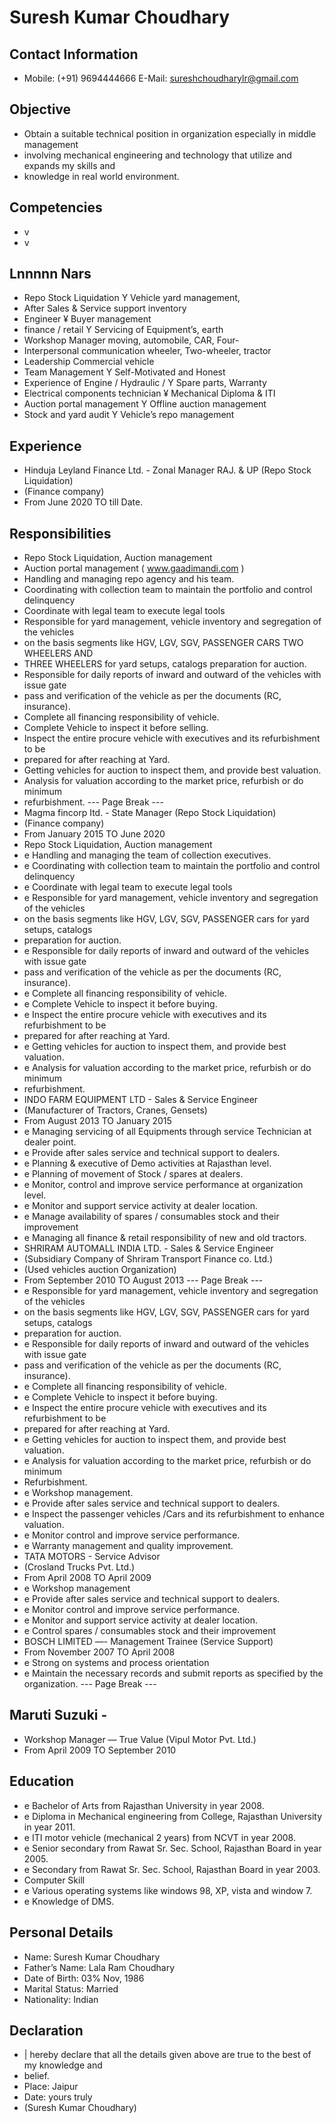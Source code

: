 # Suresh Kumar Choudhary

## Contact Information

* Mobile: (+91) 9694444666 E-Mail: sureshchoudharylr@gmail.com


## Objective

* Obtain a suitable technical position in organization especially in middle management
* involving mechanical engineering and technology that utilize and expands my skills and
* knowledge in real world environment.


## Competencies

* v
* v


## Lnnnnn Nars

* Repo Stock Liquidation Y Vehicle yard management,
* After Sales & Service support inventory
* Engineer ¥ Buyer management
* finance / retail Y Servicing of Equipment’s, earth
* Workshop Manager moving, automobile, CAR, Four-
* Interpersonal communication wheeler, Two-wheeler, tractor
* Leadership Commercial vehicle
* Team Management Y Self-Motivated and Honest
* Experience of Engine / Hydraulic / Y Spare parts, Warranty
* Electrical components technician ¥ Mechanical Diploma & ITI
* Auction portal management Y Offline auction management
* Stock and yard audit Y Vehicle’s repo management


## Experience

* Hinduja Leyland Finance Ltd. - Zonal Manager RAJ. & UP (Repo Stock Liquidation)
* (Finance company)
* From June 2020 TO till Date.


## Responsibilities

* Repo Stock Liquidation, Auction management
* Auction portal management ( www.gaadimandi.com )
* Handling and managing repo agency and his team.
* Coordinating with collection team to maintain the portfolio and control delinquency
* Coordinate with legal team to execute legal tools
* Responsible for yard management, vehicle inventory and segregation of the vehicles
* on the basis segments like HGV, LGV, SGV, PASSENGER CARS TWO WHEELERS AND
* THREE WHEELERS for yard setups, catalogs preparation for auction.
* Responsible for daily reports of inward and outward of the vehicles with issue gate
* pass and verification of the vehicle as per the documents (RC, insurance).
* Complete all financing responsibility of vehicle.
* Complete Vehicle to inspect it before selling.
* Inspect the entire procure vehicle with executives and its refurbishment to be
* prepared for after reaching at Yard.
* Getting vehicles for auction to inspect them, and provide best valuation.
* Analysis for valuation according to the market price, refurbish or do minimum
* refurbishment.
--- Page Break ---
* Magma fincorp Itd. - State Manager (Repo Stock Liquidation)
* (Finance company)
* From January 2015 TO June 2020
* Repo Stock Liquidation, Auction management
* e Handling and managing the team of collection executives.
* e Coordinating with collection team to maintain the portfolio and control delinquency
* e Coordinate with legal team to execute legal tools
* e Responsible for yard management, vehicle inventory and segregation of the vehicles
* on the basis segments like HGV, LGV, SGV, PASSENGER cars for yard setups, catalogs
* preparation for auction.
* e Responsible for daily reports of inward and outward of the vehicles with issue gate
* pass and verification of the vehicle as per the documents (RC, insurance).
* e Complete all financing responsibility of vehicle.
* e Complete Vehicle to inspect it before buying.
* e Inspect the entire procure vehicle with executives and its refurbishment to be
* prepared for after reaching at Yard.
* e Getting vehicles for auction to inspect them, and provide best valuation.
* e Analysis for valuation according to the market price, refurbish or do minimum
* refurbishment.
* INDO FARM EQUIPMENT LTD - Sales & Service Engineer
* (Manufacturer of Tractors, Cranes, Gensets)
* From August 2013 TO January 2015
* e Managing servicing of all Equipments through service Technician at dealer point.
* e Provide after sales service and technical support to dealers.
* e Planning & executive of Demo activities at Rajasthan level.
* e Planning of movement of Stock / spares at dealers.
* e Monitor, control and improve service performance at organization level.
* e Monitor and support service activity at dealer location.
* e Manage availability of spares / consumables stock and their improvement
* e Managing all finance & retail responsibility of new and old tractors.
* SHRIRAM AUTOMALL INDIA LTD. - Sales & Service Engineer
* (Subsidiary Company of Shriram Transport Finance co. Ltd.)
* (Used vehicles auction Organization)
* From September 2010 TO August 2013
--- Page Break ---
* e Responsible for yard management, vehicle inventory and segregation of the vehicles
* on the basis segments like HGV, LGV, SGV, PASSENGER cars for yard setups, catalogs
* preparation for auction.
* e Responsible for daily reports of inward and outward of the vehicles with issue gate
* pass and verification of the vehicle as per the documents (RC, insurance).
* e Complete all financing responsibility of vehicle.
* e Complete Vehicle to inspect it before buying.
* e Inspect the entire procure vehicle with executives and its refurbishment to be
* prepared for after reaching at Yard.
* e Getting vehicles for auction to inspect them, and provide best valuation.
* e Analysis for valuation according to the market price, refurbish or do minimum
* Refurbishment.
* e Workshop management.
* e Provide after sales service and technical support to dealers.
* e Inspect the passenger vehicles /Cars and its refurbishment to enhance valuation.
* e Monitor control and improve service performance.
* e Warranty management and quality improvement.
* TATA MOTORS - Service Advisor
* (Crosland Trucks Pvt. Ltd.)
* From April 2008 TO April 2009
* e Workshop management
* e Provide after sales service and technical support to dealers.
* e Monitor control and improve service performance.
* e Monitor and support service activity at dealer location.
* e Control spares / consumables stock and their improvement
* BOSCH LIMITED —- Management Trainee (Service Support)
* From November 2007 TO April 2008
* e Strong on systems and process orientation
* e Maintain the necessary records and submit reports as specified by the organization.
--- Page Break ---


## Maruti Suzuki -

* Workshop Manager — True Value (Vipul Motor Pvt. Ltd.)
* From April 2009 TO September 2010


## Education

* e Bachelor of Arts from Rajasthan University in year 2008.
* e Diploma in Mechanical engineering from College, Rajasthan University in year 2011.
* e ITI motor vehicle (mechanical 2 years) from NCVT in year 2008.
* e Senior secondary from Rawat Sr. Sec. School, Rajasthan Board in year 2005.
* e Secondary from Rawat Sr. Sec. School, Rajasthan Board in year 2003.
* Computer Skill
* e Various operating systems like windows 98, XP, vista and window 7.
* e Knowledge of DMS.


## Personal Details

* Name: Suresh Kumar Choudhary
* Father’s Name: Lala Ram Choudhary
* Date of Birth: 03% Nov, 1986
* Marital Status: Married
* Nationality: Indian


## Declaration

* | hereby declare that all the details given above are true to the best of my knowledge and
* belief.
* Place: Jaipur
* Date: yours truly
* (Suresh Kumar Choudhary)

